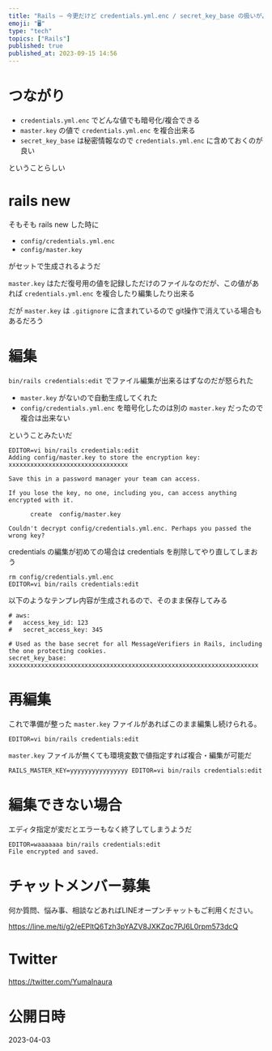 ```yaml
---
title: "Rails – 今更だけど credentials.yml.enc / secret_key_base の扱いがよく分かってなかった"
emoji: "🖥"
type: "tech"
topics: ["Rails"]
published: true
published_at: 2023-09-15 14:56
---
```


# つながり

- `credentials.yml.enc` でどんな値でも暗号化/複合できる
- `master.key` の値で `credentials.yml.enc` を複合出来る
- `secret_key_base` は秘密情報なので `credentials.yml.enc` に含めておくのが良い

ということらしい

#  rails new

そもそも rails new した時に 

- `config/credentials.yml.enc`
- `config/master.key`

がセットで生成されるようだ

`master.key` はただ復号用の値を記録しただけのファイルなのだが、この値があれば `credentials.yml.enc` を複合したり編集したり出来る

だが `master.key` は `.gitignore` に含まれているので git操作で消えている場合もあるだろう

# 編集

`bin/rails credentials:edit` でファイル編集が出来るはずなのだが怒られた

-  `master.key` がないので自動生成してくれた
- `config/credentials.yml.enc` を暗号化したのは別の `master.key` だったので複合は出来ない

ということみたいだ

```
EDITOR=vi bin/rails credentials:edit
Adding config/master.key to store the encryption key: xxxxxxxxxxxxxxxxxxxxxxxxxxxxxxxxx

Save this in a password manager your team can access.

If you lose the key, no one, including you, can access anything encrypted with it.

      create  config/master.key

Couldn't decrypt config/credentials.yml.enc. Perhaps you passed the wrong key?
```

credentials の編集が初めての場合は  credentials を削除してやり直してしまおう

```
rm config/credentials.yml.enc
EDITOR=vi bin/rails credentials:edit
```

以下のようなテンプレ内容が生成されるので、そのまま保存してみる

```
# aws:
#   access_key_id: 123
#   secret_access_key: 345

# Used as the base secret for all MessageVerifiers in Rails, including the one protecting cookies.
secret_key_base: xxxxxxxxxxxxxxxxxxxxxxxxxxxxxxxxxxxxxxxxxxxxxxxxxxxxxxxxxxxxxxxxxxxxx
```

# 再編集

これで準備が整った
`master.key` ファイルがあればこのまま編集し続けられる。

```
EDITOR=vi bin/rails credentials:edit
```

`master.key` ファイルが無くても環境変数で値指定すれば複合・編集が可能だ

```
RAILS_MASTER_KEY=yyyyyyyyyyyyyyyy EDITOR=vi bin/rails credentials:edit
```

# 編集できない場合

エディタ指定が変だとエラーもなく終了してしまうようだ

```
EDITOR=waaaaaaa bin/rails credentials:edit
File encrypted and saved.
```


# チャットメンバー募集


何か質問、悩み事、相談などあればLINEオープンチャットもご利用ください。

https://line.me/ti/g2/eEPltQ6Tzh3pYAZV8JXKZqc7PJ6L0rpm573dcQ


# Twitter

https://twitter.com/YumaInaura


# 公開日時

2023-04-03
